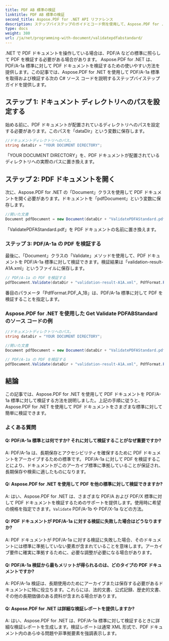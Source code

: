 ```yaml
---
title: PDF AB 標準の検証
linktitle: PDF AB 標準の検証
second_title: Aspose.PDF for .NET API リファレンス
description: ステップバイステップのガイドとコード例を使用して、Aspose.PDF for .NET を使用して PDF ドキュメントを PDFABStandard に照らして検証する方法を学びます。
type: docs
weight: 380
url: /ja/net/programming-with-document/validatepdfabstandard/
---
```

.NET で PDF ドキュメントを操作している場合は、PDF/A などの標準に照らして PDF を検証する必要がある場合があります。 Aspose.PDF for .NET は、PDF/A-1a 標準に対して PDF ドキュメントを検証するための使いやすい方法を提供します。この記事では、Aspose.PDF for .NET を使用して PDF/A-1a 標準を取得および検証する次の C# ソース コードを説明するステップバイステップ ガイドを提供します。

## ステップ 1: ドキュメント ディレクトリへのパスを設定する

始める前に、PDF ドキュメントが配置されているディレクトリへのパスを設定する必要があります。このパスを「dataDir」という変数に保存します。

```csharp
//ドキュメントディレクトリへのパス。
string dataDir = "YOUR DOCUMENT DIRECTORY";
```

「YOUR DOCUMENT DIRECTORY」を、PDF ドキュメントが配置されているディレクトリへの実際のパスに置き換えます。

## ステップ 2: PDF ドキュメントを開く

次に、Aspose.PDF for .NET の「Document」クラスを使用して PDF ドキュメントを開く必要があります。ドキュメントを「pdfDocument」という変数に保存します。

```csharp
//開いた文書
Document pdfDocument = new Document(dataDir + "ValidatePDFAStandard.pdf");
```

「ValidatePDFAStandard.pdf」を PDF ドキュメントの名前に置き換えます。

### ステップ 3: PDF/A-1a の PDF を検証する

最後に、「Document」クラスの「Validate」メソッドを使用して、PDF ドキュメントを PDF/A-1a 標準に対して検証できます。検証結果は「validation-result-A1A.xml」というファイルに保存します。

```csharp
// PDF/A-1a の PDF を検証する
pdfDocument.Validate(dataDir + "validation-result-A1A.xml", PdfFormat.PDF_A_1B);
```

番目のパラメータ「PdfFormat.PDF_A_1B」は、PDF/A-1a 標準に対して PDF を検証することを指定します。

### Aspose.PDF for .NET を使用した Get Validate PDFABStandard のソース コードの例

```csharp
//ドキュメントディレクトリへのパス。
string dataDir = "YOUR DOCUMENT DIRECTORY";

//開いた文書
Document pdfDocument = new Document(dataDir + "ValidatePDFAStandard.pdf");

// PDF/A-1a の PDF を検証する
pdfDocument.Validate(dataDir + "validation-result-A1A.xml", PdfFormat.PDF_A_1B);
```

## 結論

この記事では、Aspose.PDF for .NET を使用して PDF ドキュメントを PDF/A-1a 標準に対して検証する方法を説明しました。上記の手順に従うと、Aspose.PDF for .NET を使用して PDF ドキュメントをさまざまな標準に対して簡単に検証できます。

### よくある質問

#### Q: PDF/A-1a 標準とは何ですか? それに対して検証することがなぜ重要ですか?

A: PDF/A-1a は、長期保存とアクセシビリティを確保するために PDF ドキュメントをアーカイブするための標準です。 PDF/A-1a に対して PDF を検証することにより、ドキュメントがこのアーカイブ標準に準拠していることが保証され、長期保存や検索に適したものになります。

#### Q: Aspose.PDF for .NET を使用して PDF を他の標準に対して検証できますか?

 A: はい、Aspose.PDF for .NET は、さまざまな PDF/A および PDF/X 標準に対して PDF ドキュメントを検証するためのサポートを提供します。使用時に希望の規格を指定できます。`Validate` PDF/A-1b や PDF/X-1a などの方法。

#### Q: PDF ドキュメントが PDF/A-1a に対する検証に失敗した場合はどうなりますか?

A: PDF ドキュメントが PDF/A-1a に対する検証に失敗した場合、そのドキュメントには標準に準拠していない要素が含まれていることを意味します。アーカイブ要件に確実に準拠するために、必要な調整が必要になる場合があります。

#### Q: PDF/A-1a 検証から最もメリットが得られるのは、どのタイプの PDF ドキュメントですか?

A: PDF/A-1a 検証は、長期使用のためにアーカイブまたは保存する必要があるドキュメントに特に役立ちます。これらには、法的文書、公式記録、歴史的文書、その他の長期価値のある資料が含まれる場合があります。

#### Q: Aspose.PDF for .NET は詳細な検証レポートを提供しますか?

A: はい、Aspose.PDF for .NET は、PDF/A-1a 標準に対して検証するときに詳細な検証レポートを生成します。検証レポートは通常 XML 形式で、PDF ドキュメント内のあらゆる問題や非準拠要素を強調表示します。